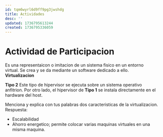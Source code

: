 ```yaml
---
id: tqm6wyrl6d9ff9pg3jwshdg
title: Actividades
desc: ''
updated: 1736795613244
created: 1736795336059
---
```

# Actividad de Participacion
Es una representaicon o imitacion de un sistema fisico en un entorno virtual. Se crea y se da mediante un software dedicado a ello. **Virtualizacion**

**Tipo 2** Este tipo de hipervisor se ejecuta sobre un sistema operativo anfitrion. Por otro lado, el hipervisor de **Tipo 1** se instala directamente en el hardware del host.

Menciona y explica con tus palabras dos caracteristicas de la virtualizacion.
Respuesta:
- Escalabilidad 
- Ahorro energetico; permite colocar varias maquinas virtuales en una misma maquina.
